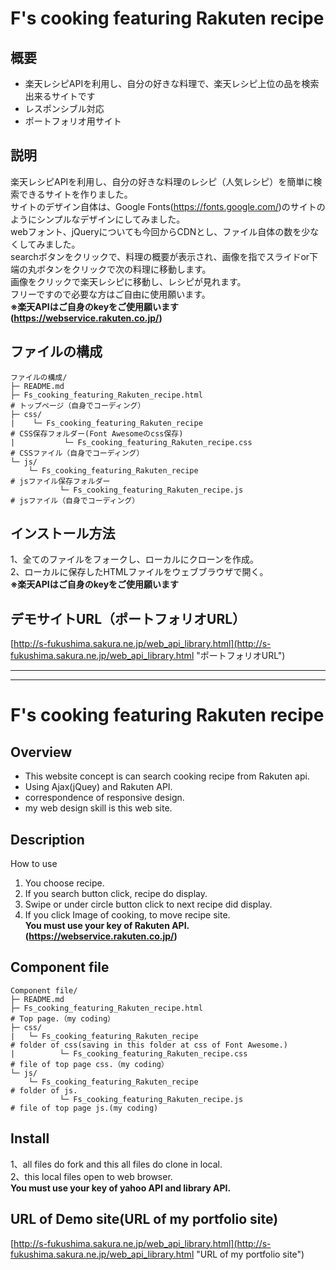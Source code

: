 # F's cooking featuring Rakuten recipe
## 概要
* 楽天レシピAPIを利用し、自分の好きな料理で、楽天レシピ上位の品を検索出来るサイトです
* レスポンシブル対応
* ポートフォリオ用サイト
## 説明
楽天レシピAPIを利用し、自分の好きな料理のレシピ（人気レシピ）を簡単に検索できるサイトを作りました。  
サイトのデザイン自体は、Google Fonts(https://fonts.google.com/)のサイトのようにシンプルなデザインにしてみました。  
webフォント、jQueryについても今回からCDNとし、ファイル自体の数を少なくしてみました。  
searchボタンをクリックで、料理の概要が表示され、画像を指でスライドor下端の丸ボタンをクリックで次の料理に移動します。  
画像をクリックで楽天レシピに移動し、レシピが見れます。  
フリーですので必要な方はご自由に使用願います。  
**※楽天APIはご自身のkeyをご使用願います(https://webservice.rakuten.co.jp/)**  
## ファイルの構成
```
ファイルの構成/
├─ README.md
├─ Fs_cooking_featuring_Rakuten_recipe.html                                      # トップページ（自身でコーディング）
├─ css/
|    └─ Fs_cooking_featuring_Rakuten_recipe                                      # CSS保存フォルダー(Font Awesomeのcss保存)
|           └─ Fs_cooking_featuring_Rakuten_recipe.css                           # CSSファイル（自身でコーディング）
└─ js/
    └─ Fs_cooking_featuring_Rakuten_recipe                                       # jsファイル保存フォルダー
           └─ Fs_cooking_featuring_Rakuten_recipe.js                             # jsファイル（自身でコーディング）   
```
## インストール方法
1、全てのファイルをフォークし、ローカルにクローンを作成。  
2、ローカルに保存したHTMLファイルをウェブブラウザで開く。  
**※楽天APIはご自身のkeyをご使用願います**
## デモサイトURL（ポートフォリオURL）
[http://s-fukushima.sakura.ne.jp/web_api_library.html](http://s-fukushima.sakura.ne.jp/web_api_library.html "ポートフォリオURL")

***
***

# F's cooking featuring Rakuten recipe
## Overview
* This website concept is can search cooking recipe from Rakuten api.
* Using Ajax(jQuey) and Rakuten API.
* correspondence of responsive design.
* my web design skill is this web site.
## Description
How to use
1. You choose recipe.  
2. If you search button click, recipe do display.  
3. Swipe or under circle button click to next recipe did display.  
4. If you click Image of cooking, to move recipe site.  
**You must use your key of Rakuten API.(https://webservice.rakuten.co.jp/)**
## Component file
```
Component file/
├─ README.md
├─ Fs_cooking_featuring_Rakuten_recipe.html                             # Top page.（my coding）
├─ css/
|   └─ Fs_cooking_featuring_Rakuten_recipe                              # folder of css(saving in this folder at css of Font Awesome.)
|          └─ Fs_cooking_featuring_Rakuten_recipe.css                   # file of top page css.（my coding）
└─ js/
    └─ Fs_cooking_featuring_Rakuten_recipe                              # folder of js.
           └─ Fs_cooking_featuring_Rakuten_recipe.js                    # file of top page js.(my coding)
```
## Install
1、all files do fork and this all files do clone in local.  
2、this local files open to web browser.  
**You must use your key of yahoo API and library API.**
## URL of Demo site(URL of my portfolio site)
[http://s-fukushima.sakura.ne.jp/web_api_library.html](http://s-fukushima.sakura.ne.jp/web_api_library.html "URL of my portfolio site")
